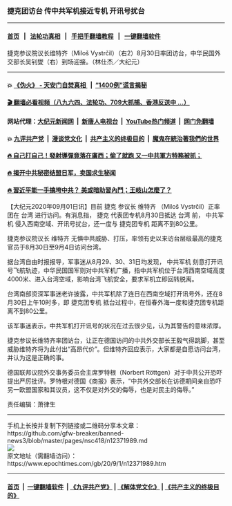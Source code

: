 ### 捷克团访台 传中共军机接近专机 开讯号扰台
------------------------

#### [首页](https://github.com/gfw-breaker/banned-news3/blob/master/README.md) &nbsp;&nbsp;|&nbsp;&nbsp; [法轮功真相](https://github.com/begood0513/basic/blob/master/README.md)  &nbsp;&nbsp;|&nbsp;&nbsp; [手把手翻墙教程](https://github.com/gfw-breaker/guides/wiki)  &nbsp;&nbsp;|&nbsp;&nbsp; [一键翻墙软件](https://github.com/gfw-breaker/nogfw/blob/master/README.md)  



<div><img alt="" class="attachment-djy_600_400 size-djy_600_400 wp-post-image" src="https://i.epochtimes.com/assets/uploads/2020/08/200830015519100083-600x400.jpg"/>
<div class="caption">
 捷克参议院议长维特齐（Miloš Vystrčil）（右2）8月30日率团访台，中华民国外交部长吴钊燮（右）到场迎接。（林仕杰／大纪元）
</div></div><hr/>

#### 💥 [《伪火》 - 天安门自焚真相 ](http://141.164.51.119:10000/videos/blog/weihuo.html)&nbsp; |&nbsp; [“1400例”谎言揭秘  ](http://141.164.51.119:10000/videos/blog/jiexi1400.html)

#### [ 🎬  翻墙必看视频（八九六四、法轮功、709大抓捕、香港反送中 ...）](https://github.com/gfw-breaker/links/blob/master/banned.md)

#### 网站代理：[大纪元新闻网](http://167.172.10.89:10080/gb/) &nbsp;|&nbsp; [新唐人电视台](http://167.172.10.89:8808/gb/)  &nbsp;|&nbsp; [YouTube热门频道](http://158.247.203.241/youtube.html) &nbsp;|&nbsp; [网门免翻墙](http://158.247.203.241:11000/show.aspx?name=ogHome)

#### 💥 [九评共产党](http://141.164.51.119:10000/videos/res/jiuping/)&nbsp; |&nbsp; [漫谈党文化](http://141.164.51.119:10000/videos/res/mtdwh/)&nbsp; |&nbsp; [共产主义的终极目的](http://141.164.51.119:10000/videos/res/zjmd/)&nbsp; |&nbsp; [魔鬼在統治著我們的世界](http://141.164.51.119:10000/videos/res/TheSpecter/)  

#### [ 🔥  自己打自己！發射導彈竟落在廣西；偷了就跑 又一中共軍方特務被抓；](http://141.164.51.119:10000/videos/news/soh01.html)

#### [ 🔥  揭开中共秘密结盟日军，卖国求生秘闻 ](http://141.164.51.119:10000/videos/news/epoch01.html)

#### [ 🔥  習近平能一手搞垮中共？ 美或暗助習內鬥；王岐山怎麼了？](http://141.164.51.119:10000/videos/news/epoch02.html)

<div><p>
 【大纪元2020年09月01日讯】目前
 <ok href="https://www.epochtimes.com/gb/tag/%E6%8D%B7%E5%85%8B.html">
  捷克
 </ok>
 参议长
 <ok href="https://www.epochtimes.com/gb/tag/%E7%BB%B4%E7%89%B9%E9%BD%90.html">
  维特齐
 </ok>
 （Miloš Vystrčil）正率团在
 <ok href="https://www.epochtimes.com/gb/tag/%E5%8F%B0%E6%B9%BE.html">
  台湾
 </ok>
 进行访问。有消息指，
 <ok href="https://www.epochtimes.com/gb/tag/%E6%8D%B7%E5%85%8B.html">
  捷克
 </ok>
 代表团专机8月30日抵达
 <ok href="https://www.epochtimes.com/gb/tag/%E5%8F%B0%E6%B9%BE.html">
  台湾
 </ok>
 前，
 <ok href="https://www.epochtimes.com/gb/tag/%E4%B8%AD%E5%85%B1%E5%86%9B%E6%9C%BA.html">
  中共军机
 </ok>
 侵入西南空域、开讯号扰台，还一度与
 <ok href="https://www.epochtimes.com/gb/tag/%E6%8D%B7%E5%85%8B%E5%9B%A2%E4%B8%93%E6%9C%BA.html">
  捷克团专机
 </ok>
 距离不到80公里。
</p>
<p>
 捷克参议院议长
 <ok href="https://www.epochtimes.com/gb/tag/%E7%BB%B4%E7%89%B9%E9%BD%90.html">
  维特齐
 </ok>
 无惧中共威胁、打压，率领有史以来访台层级最高的捷克官员于8月30日至9月4日访问台湾。
</p>
<p>
 据台湾自由时报报导，军事迷从8月29、30、31日均发现，
 <ok href="https://www.epochtimes.com/gb/tag/%E4%B8%AD%E5%85%B1%E5%86%9B%E6%9C%BA.html">
  中共军机
 </ok>
 刻意打开讯号飞航轨迹，中华民国国军则对中共军机广播，指中共军机位于台湾西南空域高度4000米、进入台湾空域，影响台湾飞航安全，要求军机立即回转脱离。
</p>
<p>
 台湾南部资深军事迷老许披露，中共军机除了连日在西南空域打开讯号外，还在8月30日上午10时多，即
 <ok href="https://www.epochtimes.com/gb/tag/%E6%8D%B7%E5%85%8B%E5%9B%A2%E4%B8%93%E6%9C%BA.html">
  捷克团专机
 </ok>
 抵台过程中，在恒春外海一度和捷克团专机距离不到80公里。
</p>
<p>
 该军事迷表示，中共军机打开讯号的状况在过去很少见，认为其警告的意味浓厚。
</p>
<p>
 捷克参议长维特齐率团访台，让正在德国访问的中共外交部长王毅气得跳脚，甚至威胁维特齐将为此付出“高昂代价”。但维特齐回应表示，大家都是自愿访问台湾，并认为这是正确的事。
</p>
<p>
 德国联邦议院外交事务委员会主席罗特根（Norbert Röttgen）对于中共公开恐吓提出严厉批评。罗特根对德国《商报》表示，“中共外交部长在访德期间亲自恐吓另一欧盟国家和其议员，这不仅是对外交的侮辱，也是对民主的侮辱。”
</p>
<p>
 责任编辑：萧律生
</p>
</div>
<hr/>
手机上长按并复制下列链接或二维码分享本文章：<br/>
https://github.com/gfw-breaker/banned-news3/blob/master/pages/nsc418/n12371989.md <br/>
<a href='https://github.com/gfw-breaker/banned-news3/blob/master/pages/nsc418/n12371989.md'><img src='https://github.com/gfw-breaker/banned-news3/blob/master/pages/nsc418/n12371989.md.png'/></a> <br/>
原文地址（需翻墙访问）：https://www.epochtimes.com/gb/20/9/1/n12371989.htm


------------------------
#### [首页](https://github.com/gfw-breaker/banned-news3/blob/master/README.md) &nbsp;|&nbsp; [一键翻墙软件](https://github.com/gfw-breaker/nogfw/blob/master/README.md) &nbsp;| [《九评共产党》](https://github.com/gfw-breaker/9ping.md/blob/master/README.md#九评之一评共产党是什么) | [《解体党文化》](https://github.com/gfw-breaker/jtdwh.md/blob/master/README.md) | [《共产主义的终极目的》](https://github.com/gfw-breaker/gczydzjmd.md/blob/master/README.md)


<img src='http://gfw-breaker.win/banned-news3/pages/nsc418/n12371989.md' width='0px' height='0px'/>